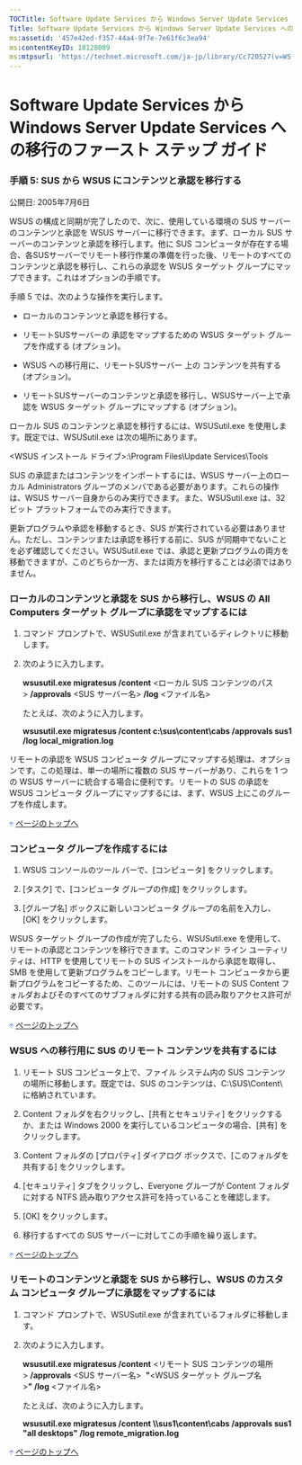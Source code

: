 ```yaml
---
TOCTitle: Software Update Services から Windows Server Update Services への移行のファースト ステップ ガイド
Title: Software Update Services から Windows Server Update Services への移行のファースト ステップ ガイド
ms:assetid: '457e42ed-f357-44a4-9f7e-7e61f6c3ea94'
ms:contentKeyID: 18128089
ms:mtpsurl: 'https://technet.microsoft.com/ja-jp/library/Cc720527(v=WS.10)'
---
```


Software Update Services から Windows Server Update Services への移行のファースト ステップ ガイド
=================================================================================================

### 手順 5: SUS から WSUS にコンテンツと承認を移行する

公開日: 2005年7月6日

WSUS の構成と同期が完了したので、次に、使用している環境の SUS サーバーのコンテンツと承認を WSUS サーバーに移行できます。まず、ローカル SUS サーバーのコンテンツと承認を移行します。他に SUS コンピュータが存在する場合、各SUSサーバーでリモート移行作業の準備を行った後、リモートのすべてのコンテンツと承認を移行し、これらの承認を WSUS ターゲット グループにマップできます。これはオプションの手順です。

手順 5 では、次のような操作を実行します。

-   ローカルのコンテンツと承認を移行する。

-   リモートSUSサーバーの 承認をマップするための WSUS ターゲット グループを作成する (オプション)。

-   WSUS への移行用に、リモートSUSサーバー 上の コンテンツを共有する (オプション)。

-   リモートSUSサーバーのコンテンツと承認を移行し、WSUSサーバー上で承認を WSUS ターゲット グループにマップする (オプション)。

ローカル SUS のコンテンツと承認を移行するには、WSUSutil.exe を使用します。既定では、WSUSutil.exe は次の場所にあります。

&lt;WSUS インストール ドライブ&gt;:\\Program Files\\Update Services\\Tools

SUS の承認またはコンテンツをインポートするには、WSUS サーバー上のローカル Administrators グループのメンバである必要があります。これらの操作は、WSUS サーバー自身からのみ実行できます。また、WSUSutil.exe は、32 ビット プラットフォームでのみ実行できます。

更新プログラムや承認を移動するとき、SUS が実行されている必要はありません。ただし、コンテンツまたは承認を移行する前に、SUS が同期中でないことを必ず確認してください。WSUSutil.exe では、承認と更新プログラムの両方を移動できますが、このどちらか一方、または両方を移行することは必須ではありません。

### ローカルのコンテンツと承認を SUS から移行し、WSUS の All Computers ターゲット グループに承認をマップするには

1.  コマンド プロンプトで、WSUSutil.exe が含まれているディレクトリに移動します。

2.  次のように入力します。

    **wsusutil.exe migratesus /content** &lt;ローカル SUS コンテンツのパス&gt; **/approvals** &lt;SUS サーバー名&gt; **/log** &lt;ファイル名&gt;

    たとえば、次のように入力します。

    **wsusutil.exe migratesus /content c:\\sus\\content\\cabs /approvals sus1 /log local\_migration.log**

リモートの承認を WSUS コンピュータ グループにマップする処理は、オプションです。この処理は、単一の場所に複数の SUS サーバーがあり、これらを 1 つの WSUS サーバーに統合する場合に便利です。リモートの SUS の承認を WSUS コンピュータ グループにマップするには、まず、WSUS 上にこのグループを作成します。

![](images/Cc720527.arrow_px_up(ja-jp,WS.10).gif) [ページのトップへ](#ctl00_rs1_eb1_panel1)

### コンピュータ グループを作成するには

1.  WSUS コンソールのツール バーで、\[コンピュータ\] をクリックします。

2.  \[タスク\] で、\[コンピュータ グループの作成\] をクリックします。

3.  \[グループ名\] ボックスに新しいコンピュータ グループの名前を入力し、\[OK\] をクリックします。

WSUS ターゲット グループの作成が完了したら、WSUSutil.exe を使用して、リモートの承認とコンテンツを移行できます。このコマンド ライン ユーティリティは、HTTP を使用してリモートの SUS インストールから承認を取得し、SMB を使用して更新プログラムをコピーします。リモート コンピュータから更新プログラムをコピーするため、このツールには、リモートの SUS Content フォルダおよびそのすべてのサブフォルダに対する共有の読み取りアクセス許可が必要です。

![](images/Cc720527.arrow_px_up(ja-jp,WS.10).gif) [ページのトップへ](#ctl00_rs1_eb1_panel1)

### WSUS への移行用に SUS のリモート コンテンツを共有するには

1.  リモート SUS コンピュータ上で、ファイル システム内の SUS コンテンツの場所に移動します。既定では、SUS のコンテンツは、C:\\SUS\\Content\\ に格納されています。

2.  Content フォルダを右クリックし、\[共有とセキュリティ\] をクリックするか、または Windows 2000 を実行しているコンピュータの場合、\[共有\] をクリックします。

3.  Content フォルダの \[プロパティ\] ダイアログ ボックスで、\[このフォルダを共有する\] をクリックします。

4.  \[セキュリティ\] タブをクリックし、Everyone グループが Content フォルダに対する NTFS 読み取りアクセス許可を持っていることを確認します。

5.  \[OK\] をクリックします。

6.  移行するすべての SUS サーバーに対してこの手順を繰り返します。

![](images/Cc720527.arrow_px_up(ja-jp,WS.10).gif) [ページのトップへ](#ctl00_rs1_eb1_panel1)

### リモートのコンテンツと承認を SUS から移行し、WSUS のカスタム コンピュータ グループに承認をマップするには

1.  コマンド プロンプトで、WSUSutil.exe が含まれているフォルダに移動します。

2.  次のように入力します。

    **wsusutil.exe migratesus /content** &lt;リモート SUS コンテンツの場所&gt; **/approvals** &lt;SUS サーバー名&gt;  **"**&lt;WSUS ターゲット グループ名&gt;**" /log** &lt;ファイル名&gt;

    たとえば、次のように入力します。

    **wsusutil.exe migratesus /content \\\\sus1\\content\\cabs /approvals sus1 "all desktops" /log remote\_migration.log**

![](images/Cc720527.arrow_px_up(ja-jp,WS.10).gif) [ページのトップへ](#ctl00_rs1_eb1_panel1)

